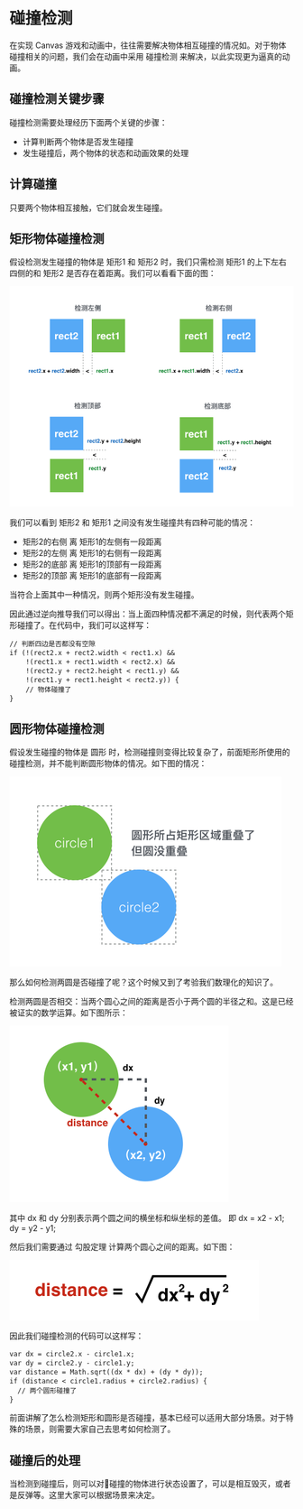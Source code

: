 # 碰撞检测

在实现 Canvas 游戏和动画中，往往需要解决物体相互碰撞的情况如。对于物体碰撞相关的问题，我们会在动画中采用 碰撞检测 来解决，以此实现更为逼真的动画。

## 碰撞检测关键步骤

碰撞检测需要处理经历下面两个关键的步骤：
* 计算判断两个物体是否发生碰撞
* 发生碰撞后，两个物体的状态和动画效果的处理

## 计算碰撞

只要两个物体相互接触，它们就会发生碰撞。

## 矩形物体碰撞检测

假设检测发生碰撞的物体是 矩形1 和 矩形2 时，我们只需检测 矩形1 的上下左右四侧的和 矩形2 是否存在着距离。我们可以看看下面的图：

![碰撞检测](./static/img/crash-rect.png)

我们可以看到 矩形2 和 矩形1 之间没有发生碰撞共有四种可能的情况：

* 矩形2的右侧 离 矩形1的左侧有一段距离
* 矩形2的左侧 离 矩形1的右侧有一段距离
* 矩形2的底部 离 矩形1的顶部有一段距离
* 矩形2的顶部 离 矩形1的底部有一段距离

当符合上面其中一种情况，则两个矩形没有发生碰撞。

因此通过逆向推导我们可以得出：当上面四种情况都不满足的时候，则代表两个矩形碰撞了。在代码中，我们可以这样写：

```
// 判断四边是否都没有空隙
if (!(rect2.x + rect2.width < rect1.x) &&
    !(rect1.x + rect1.width < rect2.x) &&
    !(rect2.y + rect2.height < rect1.y) &&
    !(rect1.y + rect1.height < rect2.y)) {
    // 物体碰撞了
}
```

## 圆形物体碰撞检测
假设发生碰撞的物体是 圆形 时，检测碰撞则变得比较复杂了，前面矩形所使用的碰撞检测，并不能判断圆形物体的情况。如下图的情况：

![碰撞检测](./static/img/crash-circle.png)

那么如何检测两圆是否碰撞了呢？这个时候又到了考验我们数理化的知识了。

检测两圆是否相交：当两个圆心之间的距离是否小于两个圆的半径之和。这是已经被证实的数学运算。如下图所示：

![碰撞检测](./static/img/crash-distance.png)

其中 dx 和 dy 分别表示两个圆之间的横坐标和纵坐标的差值。 即 dx = x2 - x1; dy = y2 - y1;

然后我们需要通过 勾股定理 计算两个圆心之间的距离。如下图：

![碰撞检测](./static/img/crash-gougu.png)

因此我们碰撞检测的代码可以这样写：

```
var dx = circle2.x - circle1.x;
var dy = circle2.y - circle1.y;
var distance = Math.sqrt((dx * dx) + (dy * dy));
if (distance < circle1.radius + circle2.radius) {
  // 两个圆形碰撞了
}
```

前面讲解了怎么检测矩形和圆形是否碰撞，基本已经可以适用大部分场景。对于特殊的场景，则需要大家自己去思考如何检测了。

## 碰撞后的处理

当检测到碰撞后，则可以对碰撞的物体进行状态设置了，可以是相互毁灭，或者是反弹等。这里大家可以根据场景来决定。